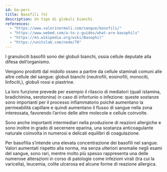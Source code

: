 ```yaml
---
id: ba-perc
title: Basofili (%)
description: Un tipo di globuli bianchi
references:
  - "https://www.valorinormali.com/sangue/basofili/"
  - "https://www.webmd.com/a-to-z-guides/what-are-basophils"
  - "https://en.wikipedia.org/wiki/Basophil"
  - "https://unitslab.com/node/78"
---
```


I granulociti basofili sono dei globuli bianchi, ossia cellule deputate alla difesa dell’organismo.

Vengono prodotti dal midollo osseo a partire da cellule staminali comuni alle altre cellule del sangue: globuli bianchi (neutrofili, eosinofili, monociti, linfociti,),
globuli rossi e piastrine.

La loro funzione prevede per esempio il rilascio di mediatori (quali istamina, bradichinina, serotonina) in caso di infortunio o infezione: queste sostanze sono importanti per il processo infiammatorio poiché aumentano la permeabilità capillare
e quindi aumentano il flusso di sangue nella zona interessata, favorendo l’arrivo delle altre molecole e cellule coinvolte.

Sono anche importanti intermediari nella produzione di reazioni allergiche e sono inoltre in grado di secernere eparina, una sostanza anticoagulante naturale coinvolta in numerosi e delicati equilibri di coagulazione.

Per basofilia s’intende una elevata concentrazione dei basofili nel sangue. Valori aumentati rispetto alla norma, ma senza ulteriori anomalie negli esami del sangue, sono rari, mentre molto più spesso rappresenta una delle numerose alterazioni in corso di patologie come infezioni virali (tra cui la varicella), leucemia, colite ulcerosa ed
alcune forme di reazione allergica.

